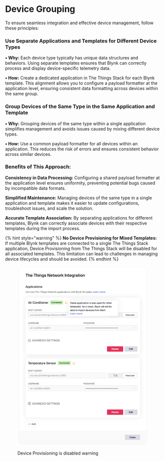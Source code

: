 # Device Grouping

To ensure seamless integration and effective device management, follow these principles:

### Use Separate Applications and Templates for Different Device Types

**• Why:** Each device type typically has unique data structures and behaviors. Using separate templates ensures that Blynk can correctly process and display device-specific telemetry data.

**• How:** Create a dedicated application in The Things Stack for each Blynk template. This alignment allows you to configure a payload formatter at the application level, ensuring consistent data formatting across devices within the same group.



### Group Devices of the Same Type in the Same Application and Template

**• Why:** Grouping devices of the same type within a single application simplifies management and avoids issues caused by mixing different device types.

**• How:** Use a common payload formatter for all devices within an application. This reduces the risk of errors and ensures consistent behavior across similar devices.



### Benefits of This Approach:

**Consistency in Data Processing:** Configuring a shared payload formatter at the application level ensures uniformity, preventing potential bugs caused by incompatible data formats.

**Simplified Maintenance:** Managing devices of the same type in a single application and template makes it easier to update configurations, troubleshoot issues, and scale the solution.

**Accurate Template Association:** By separating applications for different templates, Blynk can correctly associate devices with their respective templates during the import process.



{% hint style="warning" %}
**No Device Provisioning for Mixed Templates:** If multiple Blynk templates are connected to a single The Things Stack application, Device Provisioning from The Things Stack will be disabled for all associated templates. This limitation can lead to challenges in managing device lifecycles and should be avoided.
{% endhint %}

<figure><img src="../../.gitbook/assets/the-things-network-device-onboarding-warning (1).png" alt="" width="563"><figcaption><p>Device Provisioning is disabled warning</p></figcaption></figure>
